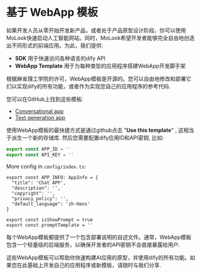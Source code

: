 # 基于 WebApp 模板

如果开发人员从零开始开发新产品，或者处于产品原型设计阶段，你可以使用MoLook快速启动人工智能网站。同时，MoLook希望开发者能够完全自由地创造出不同形式的前端应用。为此，我们提供:

* **SDK** 用于快速访问各种语言的dify API
* **WebApp Template** 用于为每种类型的应用程序搭建WebApp开发脚手架

根据麻省理工学院的许可，WebApp模板是开源的。您可以自由地修改和部署它们以实现dify的所有功能，或者作为实现您自己的应用程序的参考代码.

您可以在GitHub上找到这些模板:

* [Conversational app](https://github.com/langgenius/webapp-conversation)
* [Text generation app](https://github.com/langgenius/webapp-text-generator)

使用WebApp模板的最快捷方式是通过github点击 "**Use this template**" , 这相当于派生一个新的存储库. 然后您需要配置dify应用ID和API密钥, 比如:

```javascript
export const APP_ID = ''
export const API_KEY = ''
```

More config in `config/index.ts`:

```
export const APP_INFO: AppInfo = {
  "title": 'Chat APP',
  "description": '',
  "copyright": '',
  "privacy_policy": '',
  "default_language": 'zh-Hans'
}

export const isShowPrompt = true
export const promptTemplate = ''
```

每个WebApp模板都提供了一个包含部署说明的自述文件。通常，WebApp模板包含一个轻量级的后端服务，以确保开发者的API密钥不会直接暴露给用户.

这些WebApp模板可以帮助你快速构建AI应用的原型，并使用dify的所有功能。如果您在此基础上开发自己的应用程序或新模板，请随时与我们分享.
